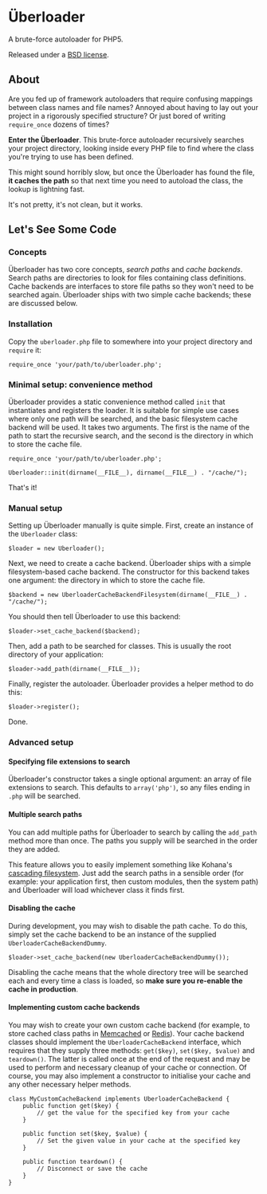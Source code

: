 Überloader
==========

A brute-force autoloader for PHP5.

Released under a [BSD license](http://en.wikipedia.org/wiki/BSD_licenses).

About
-----

Are you fed up of framework autoloaders that require confusing mappings between class names and file names? Annoyed about having to lay out your project in a rigorously specified structure? Or just bored of writing `require_once` dozens of times?

**Enter the Überloader**. This brute-force autoloader recursively searches your project directory, looking inside every PHP file to find where the class you're trying to use has been defined.

This might sound horribly slow, but once the Überloader has found the file, **it caches the path** so that next time you need to autoload the class, the lookup is lightning fast.

It's not pretty, it's not clean, but it works.

Let's See Some Code
-------------------

### Concepts ###

Überloader has two core concepts, *search paths* and *cache backends*. Search paths are directories to look for files containing class definitions. Cache backends are interfaces to store file paths so they won't need to be searched again. Überloader ships with two simple cache backends; these are discussed below.

### Installation ###

Copy the `uberloader.php` file to somewhere into your project directory and `require` it:

`require_once 'your/path/to/uberloader.php';`

### Minimal setup: convenience method ###

Überloader provides a static convenience method called `init` that instantiates and registers the loader. It is suitable for simple use cases where only one path will be searched, and the basic filesystem cache backend will be used. It takes two arguments. The first is the name of the path to start the recursive search, and the second is the directory in which to store the cache file.

`require_once 'your/path/to/uberloader.php';`

`Uberloader::init(dirname(__FILE__), dirname(__FILE__) . "/cache/");`

That's it!

### Manual setup ###

Setting up Überloader manually is quite simple. First, create an instance of the `Uberloader` class:

`$loader = new Uberloader();`

Next, we need to create a cache backend. Überloader ships with a simple filesystem-based cache backend. The constructor for this backend takes one argument: the directory in which to store the cache file.

`$backend = new UberloaderCacheBackendFilesystem(dirname(__FILE__) . "/cache/");`

You should then tell Überloader to use this backend:

`$loader->set_cache_backend($backend);`

Then, add a path to be searched for classes. This is usually the root directory of your application:

`$loader->add_path(dirname(__FILE__));`

Finally, register the autoloader. Überloader provides a helper method to do this:

`$loader->register();`

Done.

### Advanced setup ###

#### Specifying file extensions to search ####

Überloader's constructor takes a single optional argument: an array of file extensions to search. This defaults to `array('php')`, so any files ending in `.php` will be searched.

#### Multiple search paths ####

You can add multiple paths for Überloader to search by calling the `add_path` method more than once. The paths you supply will be searched in the order they are added.

This feature allows you to easily implement something like Kohana's [cascading filesystem](http://kohanaframework.org/guide/about.filesystem). Just add the search paths in a sensible order (for example: your application first, then custom modules, then the system path) and Überloader will load whichever class it finds first.

#### Disabling the cache ####

During development, you may wish to disable the path cache. To do this, simply set the cache backend to be an instance of the supplied `UberloaderCacheBackendDummy`.

`$loader->set_cache_backend(new UberloaderCacheBackendDummy());`

Disabling the cache means that the whole directory tree will be searched each and every time a class is loaded, so **make sure you re-enable the cache in production**.

#### Implementing custom cache backends ####

You may wish to create your own custom cache backend (for example, to store cached class paths in [Memcached](http://memcached.org/) or [Redis](http://redis.io/)). Your cache backend classes should implement the `UberloaderCacheBackend` interface, which requires that they supply three methods: `get($key)`, `set($key, $value)` and `teardown()`. The latter is called once at the end of the request and may be used to perform and necessary cleanup of your cache or connection. Of course, you may also implement a constructor to initialise your cache and any other necessary helper methods.

    class MyCustomCacheBackend implements UberloaderCacheBackend {
        public function get($key) {
            // get the value for the specified key from your cache
        }

        public function set($key, $value) {
            // Set the given value in your cache at the specified key
        }

        public function teardown() {
            // Disconnect or save the cache
        }
    }
